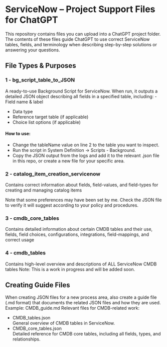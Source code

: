 # ServiceNow – Project Support Files for ChatGPT
This repository contains files you can upload into a ChatGPT project folder.
The contents of these files guide ChatGPT to use correct ServiceNow tables, fields, and terminology when describing step-by-step solutions or answering your questions.

## File Types & Purposes
### 1 - bg_script_table_to_JSON
A ready-to-use Background Script for ServiceNow.
When run, it outputs a detailed JSON object describing all fields in a specified table, including:
-Field name & label
- Data type
- Reference target table (if applicable)
- Choice list options (if applicable)

#### How to use:
- Change the tableName value on line 2 to the table you want to inspect.
- Run the script in System Definition → Scripts - Background.
- Copy the JSON output from the logs and add it to the relevant .json file in this repo, or create a new file for your specific area.

### 2 - catalog_item_creation_servicenow
Contains correct information about fields, field-values, and field-types for creating and managing catalog items

Note that some preferences may have been set by me. Check the JSON file to verify it will suggest according to your policy and procedures.
### 3 - cmdb_core_tables
Contains detailed information about certain CMDB tables and their use, fields, field choices, configurations, integrations, field-mappings, and correct usage

### 4 - cmdb_tables
Contains high-level overview and descriptions of ALL ServiceNow CMDB tables
Note: This is a work in progress and will be added soon.

## Creating Guide Files
When creating JSON files for a new process area, also create a guide file (.md format) that documents the related JSON files and how they are used.
Example: CMDB_guide.md
Relevant files for CMDB-related work:
- CMDB_tables.json  
  General overview of CMDB tables in ServiceNow.
- CMDB_core_tables.json  
  Detailed reference for CMDB core tables, including all fields, types, and relationships.

